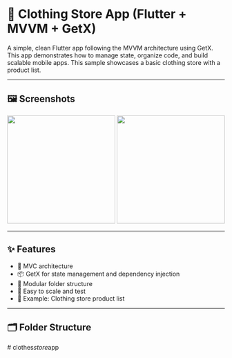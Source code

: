 # 👕 Clothing Store App (Flutter + MVVM + GetX)

A simple, clean Flutter app following the MVVM architecture using GetX. This app demonstrates how to manage state, organize code, and build scalable mobile apps. This sample showcases a basic clothing store with a product list.

---

## 🖼️ Screenshots

<img src="screenshots/home.png" width="250"/>
<img src="screenshots/list.png" width="250"/>

---

## ✨ Features

- 🔄 MVC architecture
- 📦 GetX for state management and dependency injection
- 🧩 Modular folder structure
- 🧪 Easy to scale and test
- 🧵 Example: Clothing store product list

---

## 🗂️ Folder Structure


#   c l o t h e s _ s t o r e _ a p p  
 